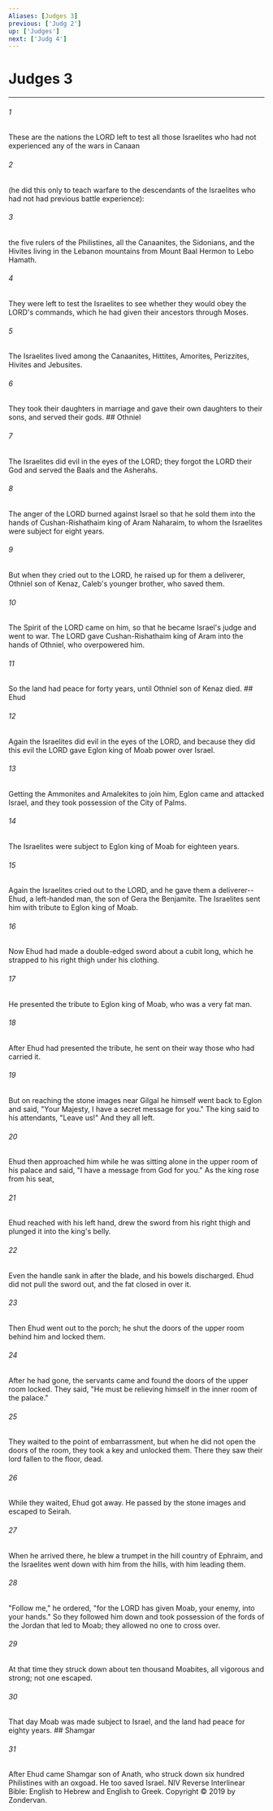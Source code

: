 ```yaml
---
Aliases: [Judges 3]
previous: ['Judg 2']
up: ['Judges']
next: ['Judg 4']
---
```

# Judges 3

***


###### 1 
These are the nations the LORD left to test all those Israelites who had not experienced any of the wars in Canaan 

###### 2 
(he did this only to teach warfare to the descendants of the Israelites who had not had previous battle experience): 

###### 3 
the five rulers of the Philistines, all the Canaanites, the Sidonians, and the Hivites living in the Lebanon mountains from Mount Baal Hermon to Lebo Hamath. 

###### 4 
They were left to test the Israelites to see whether they would obey the LORD's commands, which he had given their ancestors through Moses. 

###### 5 
The Israelites lived among the Canaanites, Hittites, Amorites, Perizzites, Hivites and Jebusites. 

###### 6 
They took their daughters in marriage and gave their own daughters to their sons, and served their gods. ## Othniel 

###### 7 
The Israelites did evil in the eyes of the LORD; they forgot the LORD their God and served the Baals and the Asherahs. 

###### 8 
The anger of the LORD burned against Israel so that he sold them into the hands of Cushan-Rishathaim king of Aram Naharaim, to whom the Israelites were subject for eight years. 

###### 9 
But when they cried out to the LORD, he raised up for them a deliverer, Othniel son of Kenaz, Caleb's younger brother, who saved them. 

###### 10 
The Spirit of the LORD came on him, so that he became Israel's judge and went to war. The LORD gave Cushan-Rishathaim king of Aram into the hands of Othniel, who overpowered him. 

###### 11 
So the land had peace for forty years, until Othniel son of Kenaz died. ## Ehud 

###### 12 
Again the Israelites did evil in the eyes of the LORD, and because they did this evil the LORD gave Eglon king of Moab power over Israel. 

###### 13 
Getting the Ammonites and Amalekites to join him, Eglon came and attacked Israel, and they took possession of the City of Palms. 

###### 14 
The Israelites were subject to Eglon king of Moab for eighteen years. 

###### 15 
Again the Israelites cried out to the LORD, and he gave them a deliverer--Ehud, a left-handed man, the son of Gera the Benjamite. The Israelites sent him with tribute to Eglon king of Moab. 

###### 16 
Now Ehud had made a double-edged sword about a cubit long, which he strapped to his right thigh under his clothing. 

###### 17 
He presented the tribute to Eglon king of Moab, who was a very fat man. 

###### 18 
After Ehud had presented the tribute, he sent on their way those who had carried it. 

###### 19 
But on reaching the stone images near Gilgal he himself went back to Eglon and said, "Your Majesty, I have a secret message for you." The king said to his attendants, "Leave us!" And they all left. 

###### 20 
Ehud then approached him while he was sitting alone in the upper room of his palace and said, "I have a message from God for you." As the king rose from his seat, 

###### 21 
Ehud reached with his left hand, drew the sword from his right thigh and plunged it into the king's belly. 

###### 22 
Even the handle sank in after the blade, and his bowels discharged. Ehud did not pull the sword out, and the fat closed in over it. 

###### 23 
Then Ehud went out to the porch; he shut the doors of the upper room behind him and locked them. 

###### 24 
After he had gone, the servants came and found the doors of the upper room locked. They said, "He must be relieving himself in the inner room of the palace." 

###### 25 
They waited to the point of embarrassment, but when he did not open the doors of the room, they took a key and unlocked them. There they saw their lord fallen to the floor, dead. 

###### 26 
While they waited, Ehud got away. He passed by the stone images and escaped to Seirah. 

###### 27 
When he arrived there, he blew a trumpet in the hill country of Ephraim, and the Israelites went down with him from the hills, with him leading them. 

###### 28 
"Follow me," he ordered, "for the LORD has given Moab, your enemy, into your hands." So they followed him down and took possession of the fords of the Jordan that led to Moab; they allowed no one to cross over. 

###### 29 
At that time they struck down about ten thousand Moabites, all vigorous and strong; not one escaped. 

###### 30 
That day Moab was made subject to Israel, and the land had peace for eighty years. ## Shamgar 

###### 31 
After Ehud came Shamgar son of Anath, who struck down six hundred Philistines with an oxgoad. He too saved Israel. NIV Reverse Interlinear Bible: English to Hebrew and English to Greek. Copyright © 2019 by Zondervan.
